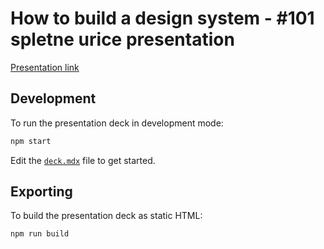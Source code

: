 # How to build a design system - #101 spletne urice presentation

[Presentation link](https://5d820a9eb7c9089f48dfb78c--loving-edison-0a9c83.netlify.com/)

## Development

To run the presentation deck in development mode:

```sh
npm start
```

Edit the [`deck.mdx`](deck.mdx) file to get started.

## Exporting

To build the presentation deck as static HTML:

```sh
npm run build
```
